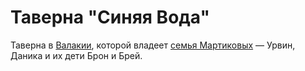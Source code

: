 # Таверна "Синяя Вода"

Таверна в [Валакии](vallaki.md), которой владеет [семья Мартиковых](../characters/npc/martikov-family.md) — Урвин, Даника и их дети Брон и Брей.
